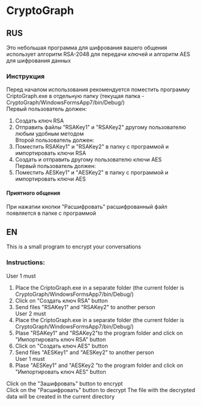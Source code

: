 # CryptoGraph
## RUS
Это небольшая программа для шифрования вашего общения использует алгоритм RSA-2048 для передачи ключей и алгоритм AES для шифрования данных
### Инструкция
Перед началом использования рекомендуется поместить программу CriptoGraph.exe в отдельную папку (текущая папка - CryptoGraph/WindowsFormsApp7/bin/Debug/)  
Первый пользователь должен:
1. Создать ключ RSA
2. Отправить файлы "RSAKey1" и "RSAKey2" другому пользователю любым удобным методом  
Второй пользователь должен:  
3. Поместить RSAKey1" и "RSAKey2" в папку с программой и импортировать ключи RSA
4. Создать и отправить другому пользователю ключи AES  
Первый пользователь должен:  
5. Поместить AESKey1" и "AESKey2" в папку с программой и импортировать ключи AES  
  
#### Приятного общения    
  
При нажатии кнопки "Расшифровать" расшифрованный файл появляется в папке с программой

## EN
This is a small program to encrypt your conversations  
### Instructions:  
User 1 must  
1. Place the CriptoGraph.exe in a separate folder (the current folder is CryptoGraph/WindowsFormsApp7/bin/Debug/)  
2. Click on "Создать ключ RSA" button  
3. Send files "RSAKey1" and "RSAKey2" to another person  
User 2 must  
4. Place the CriptoGraph.exe in a separate folder (the current folder is CryptoGraph/WindowsFormsApp7/bin/Debug/)  
5. Plase "RSAKey1" and "RSAKey2"to the program folder and click on "Импортировать ключ RSA" button  
6. Click on "Создать ключ AES" button  
7. Send files "AESKey1" and "AESKey2" to another person  
User 1 must   
8. Plase "AESKey1" and "AESKey2 "to the program folder and click on "Импортировать ключ AES" button  

Click on the "Зашифровать" button to encrypt  
Click on the "Расшифровать" button to decrypt
The file with the decrypted data will be created in the current directory  
